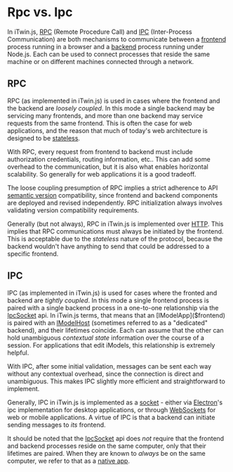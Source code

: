 # Rpc vs. Ipc

In iTwin.js, [RPC](https://en.wikipedia.org/wiki/Remote_procedure_call) (Remote Procedure Call) and [IPC](https://en.wikipedia.org/wiki/Inter-process_communication) (Inter-Process Communication) are both mechanisms to communicate between a [frontend](../learning/Glossary.md#Frontend) process running in a browser and a [backend](../learning/Glossary.md#Backend) process running under Node.js. Each can be used to connect processes that reside the same machine or on different machines connected through a network.

## RPC

RPC (as implemented in iTwin.js) is used in cases where the frontend and the backend are *loosely coupled*. In this mode a single backend may be servicing many frontends, and more than one backend may service requests from the same frontend. This is often the case for web applications, and the reason that much of today's web architecture is designed to be [stateless](https://en.wikipedia.org/wiki/Stateless_protocol).

With RPC, every request from frontend to backend must include authorization credentials, routing information, etc.. This can add some overhead to the communication, but it is also what enables horizontal scalability. So generally for web applications it is a good tradeoff.

The loose coupling presumption of RPC implies a strict adherence to API [semantic version](https://en.wikipedia.org/wiki/Software_versioning) compatibility, since frontend and backend components are deployed and revised independently. RPC initialization always involves validating version compatibility requirements.

Generally (but not always), RPC in iTwin.js is implemented over [HTTP](https://en.wikipedia.org/wiki/Hypertext_Transfer_Protocol). This implies that RPC communications must always be initiated by the frontend. This is acceptable due to the *stateless* nature of the protocol, because the backend wouldn't have anything to send that could be addressed to a specific frontend.

## IPC

IPC (as implemented in iTwin.js) is used for cases where the fronted and backend are *tightly coupled*. In this mode a single frontend process is paired with a single backend process in a one-to-one relationship via the [IpcSocket]($common) api. In iTwin.js terms, that means that an [IModelApp]($frontend) is paired with an [IModelHost]($backend) (sometimes referred to as a "dedicated" backend), and their lifetimes coincide. Each can assume that the other can hold unambiguous *contextual state* information over the course of a session. For applications that edit iModels, this relationship is extremely helpful.

With IPC, after some initial validation, messages can be sent each way without any contextual overhead, since the connection is direct and unambiguous. This makes IPC slightly more efficient and straightforward to implement.

Generally, IPC in iTwin.js is implemented as a [socket](https://en.wikipedia.org/wiki/Network_socket) - either via [Electron](https://www.electronjs.org/)'s ipc implementation for desktop applications, or through [WebSockets](https://developer.mozilla.org/en-US/docs/Web/API/WebSockets_API) for web or mobile applications. A virtue of IPC is that a backend can initiate sending messages to *its* frontend.

It should be noted that the [IpcSocket]($common) api does *not* require that the frontend and backend processes reside on the same computer, only that their lifetimes are paired. When they are known to *always* be on the same computer, we refer to that as a [native app](./NativeApps.md).
